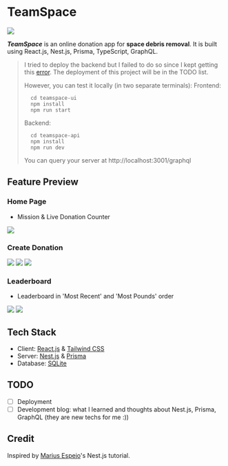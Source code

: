 # TeamSpace

![](https://i.imgur.com/oDQc040.png)

**_TeamSpace_** is an online donation app for **space debris removal**. It is built using React.js, Nest.js, Prisma, TypeScript, GraphQL.

> I tried to deploy the backend but I failed to do so since I kept getting this [error](https://github.com/prisma/prisma/issues/12417). The deployment of this project will be in the TODO list.
>
> However, you can test it locally (in two separate terminals):
> Frontend:
>
> ```shell
>   cd teamspace-ui
>   npm install
>   npm run start
> ```
>
> Backend:
>
> ```shell
>   cd teamspace-api
>   npm install
>   npm run dev
> ```
>
> You can query your server at http://localhost:3001/graphql

## Feature Preview

### Home Page

- Mission & Live Donation Counter

![](https://i.imgur.com/vF9NYgf.gif)

### Create Donation

![](https://i.imgur.com/jJmfYkn.png)
![](https://i.imgur.com/gHQ1OG6.png)
![](https://i.imgur.com/wmaOToe.png)

### Leaderboard

- Leaderboard in 'Most Recent' and 'Most Pounds' order

![](https://i.imgur.com/PwCrKTb.png)
![](https://i.imgur.com/La64vv4.png)

## Tech Stack

- Client: [React.js](https://reactjs.org/) &amp; [Tailwind CSS](https://tailwindcss.com/)
- Server: [Nest.js](https://nestjs.com/) &amp; [Prisma](https://www.prisma.io/)
- Database: [SQLite](https://www.sqlite.org/index.html)

## TODO

- [ ] Deployment
- [ ] Development blog: what I learned and thoughts about Nest.js, Prisma, GraphQL (they are new techs for me :))

## Credit

Inspired by [Marius Espejo](https://www.youtube.com/channel/UCDpd-qEwAI9wglx4tsEBAtw)'s Nest.js tutorial.
